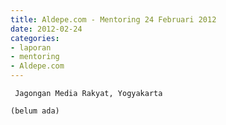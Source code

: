 ```yaml
---
title: Aldepe.com - Mentoring 24 Februari 2012
date: 2012-02-24
categories:
- laporan
- mentoring
- Aldepe.com
---
```


     Jagongan Media Rakyat, Yogyakarta

    (belum ada)

